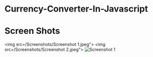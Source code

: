 # Currency-Converter-In-Javascript

# Screen Shots

<img src=/Screenshots/Screenshot 1.jpeg">
<img src=/Screenshots/Screenshot 2.jpeg">
![Screenshot 1](https://user-images.githubusercontent.com/93428433/156566836-0646ea82-7367-4eb3-b2ac-d72d4f3ab8f6.jpeg)
